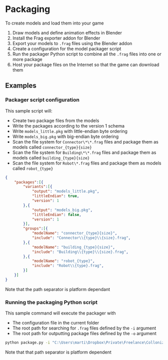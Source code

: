 # Packaging

To create models and load them into your game
1. Draw models and define animation effects in Blender
2. Install the Frag exporter addon for Blender
3. Export your models to `.frag` files using the Blender addon
4. Create a configuration for the model packager script
5. Run the packager Python script to combine all the `.frag` files into one or more package
6. Host your package files on the Internet so that the game can download them

## Examples

### Packager script configuration
This sample script will:
* Create two package files from the models
* Write the packages according to the version 1 schema
* Write `models_little.pkg` with little-endian byte ordering
* Write `models_big.pkg` with big-endian byte ordering
* Scan the file system for `Connector\*\*.frag` files and package them as models called `connector_{type}{size}`
* Scan the file system for `Building\*\*.frag` files and package them as models called `building_{type}{size}`
* Scan the file system for `Robot\*.frag` files and package them as models called `robot_{type}`

```json
{
    "packages":[{
        "variants":[{
            "output": "models_little.pkg",
            "littleEndian": true,
            "version": 1
        },{
            "output": "models_big.pkg",
            "littleEndian": false,
            "version": 1
        }],
        "groups":[{
            "modelName": "connector_{type}{size}",
            "include": "Connector\\{type}\\{size}.frag",
        },{
            "modelName": "building_{type}{size}",
            "include": "Building\\{type}\\{size}.frag",
        },{
            "modelName": "robot_{type}",
            "include": "Robot\\{type}.frag",
        }]
    }]
}
```

Note that the path separator is platform dependant

### Running the packaging Python script
This sample command will execute the packager with
* The configuration file in the current folder
* The root path for searching for `.frag` files defined by the `-i` argument
* The root path for outputting package files defined by the `-o` argument

```bash
python package.py -i "C:\Users\marti\Dropbox\Private\Freelance\Collonizer\Git\GameServer\Assets\Models\" -o "..\"
```

Note that that path separator is platform dependent
